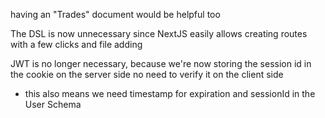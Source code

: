 




having an "Trades" document would be helpful too

The DSL is now unnecessary since NextJS easily allows creating routes with a few clicks and file adding

JWT is no longer necessary, because we're now storing the session id in the cookie on the server side
no need to verify it on the client side

* this also means we need timestamp for expiration and sessionId in the User Schema


